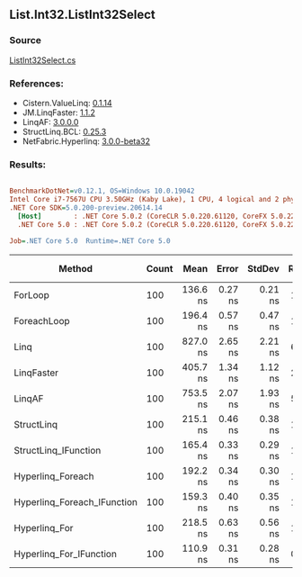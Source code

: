 ﻿## List.Int32.ListInt32Select

### Source
[ListInt32Select.cs](../LinqBenchmarks/List/Int32/ListInt32Select.cs)

### References:
- Cistern.ValueLinq: [0.1.14](https://www.nuget.org/packages/Cistern.ValueLinq/0.1.14)
- JM.LinqFaster: [1.1.2](https://www.nuget.org/packages/JM.LinqFaster/1.1.2)
- LinqAF: [3.0.0.0](https://www.nuget.org/packages/LinqAF/3.0.0.0)
- StructLinq.BCL: [0.25.3](https://www.nuget.org/packages/StructLinq.BCL/0.25.3)
- NetFabric.Hyperlinq: [3.0.0-beta32](https://www.nuget.org/packages/NetFabric.Hyperlinq/3.0.0-beta32)

### Results:
``` ini

BenchmarkDotNet=v0.12.1, OS=Windows 10.0.19042
Intel Core i7-7567U CPU 3.50GHz (Kaby Lake), 1 CPU, 4 logical and 2 physical cores
.NET Core SDK=5.0.200-preview.20614.14
  [Host]        : .NET Core 5.0.2 (CoreCLR 5.0.220.61120, CoreFX 5.0.220.61120), X64 RyuJIT
  .NET Core 5.0 : .NET Core 5.0.2 (CoreCLR 5.0.220.61120, CoreFX 5.0.220.61120), X64 RyuJIT

Job=.NET Core 5.0  Runtime=.NET Core 5.0  

```
|                      Method | Count |     Mean |   Error |  StdDev | Ratio | RatioSD |  Gen 0 | Gen 1 | Gen 2 | Allocated |
|---------------------------- |------ |---------:|--------:|--------:|------:|--------:|-------:|------:|------:|----------:|
|                     ForLoop |   100 | 136.6 ns | 0.27 ns | 0.21 ns |  1.00 |    0.00 |      - |     - |     - |         - |
|                 ForeachLoop |   100 | 196.4 ns | 0.57 ns | 0.47 ns |  1.44 |    0.00 |      - |     - |     - |         - |
|                        Linq |   100 | 827.0 ns | 2.65 ns | 2.21 ns |  6.06 |    0.02 | 0.0343 |     - |     - |      72 B |
|                  LinqFaster |   100 | 405.7 ns | 1.34 ns | 1.12 ns |  2.97 |    0.01 | 0.2179 |     - |     - |     456 B |
|                      LinqAF |   100 | 753.5 ns | 2.07 ns | 1.93 ns |  5.51 |    0.02 |      - |     - |     - |         - |
|                  StructLinq |   100 | 215.1 ns | 0.46 ns | 0.38 ns |  1.57 |    0.00 | 0.0153 |     - |     - |      32 B |
|        StructLinq_IFunction |   100 | 165.4 ns | 0.33 ns | 0.29 ns |  1.21 |    0.00 |      - |     - |     - |         - |
|           Hyperlinq_Foreach |   100 | 192.2 ns | 0.34 ns | 0.30 ns |  1.41 |    0.00 |      - |     - |     - |         - |
| Hyperlinq_Foreach_IFunction |   100 | 159.3 ns | 0.40 ns | 0.35 ns |  1.17 |    0.00 |      - |     - |     - |         - |
|               Hyperlinq_For |   100 | 218.5 ns | 0.63 ns | 0.56 ns |  1.60 |    0.00 |      - |     - |     - |         - |
|     Hyperlinq_For_IFunction |   100 | 110.9 ns | 0.31 ns | 0.28 ns |  0.81 |    0.00 |      - |     - |     - |         - |
